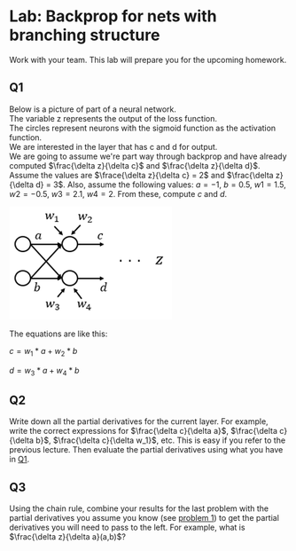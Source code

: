 # Lab: Backprop for nets with branching structure


Work with your team.  This lab will prepare you for the upcoming homework.

## Q1
Below is a picture of part of a neural network.  
The variable z represents the output of the loss function.  
The circles represent neurons with the sigmoid function as the activation function.   
We are interested in the layer that has c and d for output.  
We are going to assume we're part way through backprop and have already computed $`\frac{\delta z}{\delta c}`$ and $`\frac{\delta z}{\delta d}`$.  Assume the values are $`\frace{\delta z}{\delta c} = 2`$ and $`\frac{\delta z}{\delta d} = 3`$.  Also, assume the following values: $`a = -1`$, $`b = 0.5`$, $`w1 = 1.5`$, $`w2 = -0.5`$, $`w3 = 2.1`$, $`w4 = 2`$.  From these, compute $`c`$ and $`d`$.

![network.png](network.png)

The equations are like this:

$`c = w_1 * a + w_2 * b`$

$`d = w_3 * a + w_4 * b`$

## Q2
Write down all the partial derivatives for the current layer.  For example, write the correct expressions for $`\frac{\delta c}{\delta a}`$, $`\frac{\delta c}{\delta b}`$, $`\frac{\delta c}{\delta w_1}`$, etc.  This is easy if you refer to the previous lecture.  Then evaluate the partial derivatives using what you have in [Q1](#Q1).

## Q3
Using the chain rule, combine your results for the last problem with the partial derivatives you assume you know (see [problem 1](#Q1)) to get the partial derivatives you will need to pass to the left.  For example, what is $`\frac{\delta z}{\delta a}(a,b)`$?
